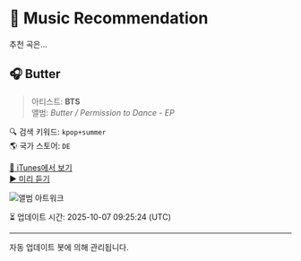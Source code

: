 
# 🎵 Music Recommendation

추천 곡은...

## 🎧 Butter  
> 아티스트: **BTS**  
> 앨범: _Butter / Permission to Dance - EP_  

🔍 검색 키워드: `kpop+summer`  
🌎 국가 스토어: `DE`

[🔗 iTunes에서 보기](https://music.apple.com/de/album/butter/1598666015?i=1598666350&uo=4)  
[▶️ 미리 듣기](https://audio-ssl.itunes.apple.com/itunes-assets/AudioPreview112/v4/e4/61/a8/e461a83f-ce72-8edf-49aa-17f37bf35599/mzaf_6956829398116788728.plus.aac.p.m4a)

![앨범 아트워크](https://is1-ssl.mzstatic.com/image/thumb/Music126/v4/66/28/6c/66286c9f-6bea-4f99-ec15-507b0c95dc04/196006991739_Cover.jpg/100x100bb.jpg)

⏳ 업데이트 시간: 2025-10-07 09:25:24 (UTC)

---
자동 업데이트 봇에 의해 관리됩니다.

